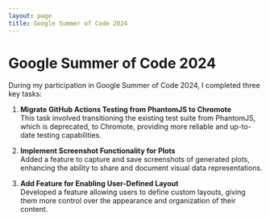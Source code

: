 ```yaml
---
layout: page
title: Google Summer of Code 2024
---
```


# Google Summer of Code 2024

During my participation in Google Summer of Code 2024, I completed three key tasks:

1. **Migrate GitHub Actions Testing from PhantomJS to Chromote**  
   This task involved transitioning the existing test suite from PhantomJS, which is deprecated, to Chromote, providing more reliable and up-to-date testing capabilities.

2. **Implement Screenshot Functionality for Plots**  
   Added a feature to capture and save screenshots of generated plots, enhancing the ability to share and document visual data representations.

3. **Add Feature for Enabling User-Defined Layout**  
   Developed a feature allowing users to define custom layouts, giving them more control over the appearance and organization of their content.
